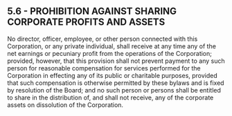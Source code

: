 ## **5.6 - PROHIBITION AGAINST SHARING CORPORATE PROFITS AND ASSETS**

No director, officer, employee, or other person connected with this Corporation, or any private individual, shall receive at any time any of the net earnings or pecuniary profit from the operations of the Corporation; provided, however, that this provision shall not prevent payment to any such person for reasonable compensation for services performed for the Corporation in effecting any of its public or charitable purposes, provided that such compensation is otherwise permitted by these bylaws and is fixed by resolution of the Board; and no such person or persons shall be entitled to share in the distribution of, and shall not receive, any of the corporate assets on dissolution of the Corporation.
